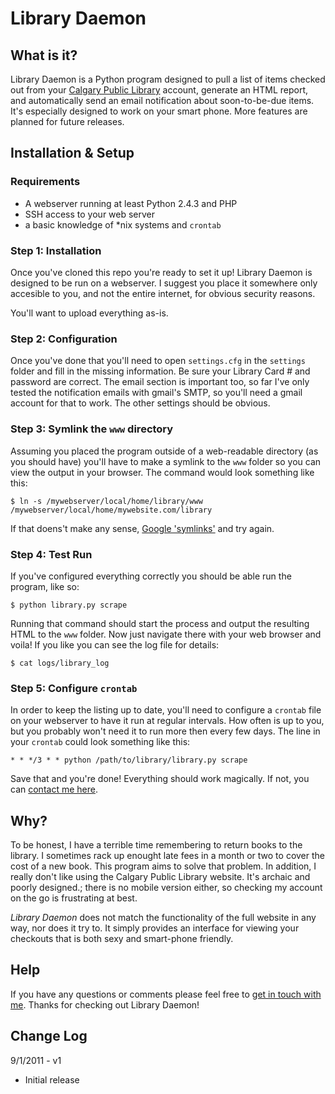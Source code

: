 # Library Daemon

## What is it?
Library Daemon is a Python program designed to pull a list of items checked out from your [Calgary Public Library](http://calgarypubliclibrary.com) account, generate an HTML report, and automatically send an email notification about soon-to-be-due items. It's especially designed to work on your smart phone. More features are planned for future releases.

## Installation & Setup

### Requirements
+ A webserver running at least Python 2.4.3 and PHP
+ SSH access to your web server
+ a basic knowledge of *nix systems and `crontab`

### Step 1: Installation

Once you've cloned this repo you're ready to set it up! Library Daemon is designed to be run on a webserver. I suggest you place it somewhere only accesible to you, and not the entire internet, for obvious security reasons. 

You'll want to upload everything as-is.

### Step 2: Configuration

Once you've done that you'll need to open `settings.cfg` in the `settings` folder and fill in the missing information. Be sure your Library Card # and password are correct. The email section is important too, so far I've only tested the notification emails with gmail's SMTP, so you'll need a gmail account for that to work. The other settings should be obvious.

### Step 3: Symlink the `www` directory

Assuming you placed the program outside of a web-readable directory (as you should have) you'll have to make a symlink to the `www` folder so you can view the output in your browser. The command would look something like this:

	$ ln -s /mywebserver/local/home/library/www /mywebserver/local/home/mywebsite.com/library
	
If that doens't make any sense, [Google 'symlinks'](http://www.google.ca/search?&q=symlinks) and try again. 

### Step 4: Test Run

If you've configured everything correctly you should be able run the program, like so:

	$ python library.py scrape
	
Running that command should start the process and output the resulting HTML to the `www` folder. Now just navigate there with your web browser and voila! If you like you can see the log file for details:

	$ cat logs/library_log

### Step 5: Configure `crontab`

In order to keep the listing up to date, you'll need to configure a `crontab` file on your webserver to have it run at regular intervals. How often is up to you, but you probably won't need it to run more then every few days. The line in your `crontab` could look something like this:

	* * */3 * * python /path/to/library/library.py scrape

Save that and you're done! Everything should work magically. If not, you can [contact me here](http://hami.sh/contact/).

## Why?
To be honest, I have a terrible time remembering to return books to the library. I sometimes rack up enought late fees in a month or two to cover the cost of a new book. This program aims to solve that problem. In addition, I really don't like using the Calgary Public Library website. It's archaic and poorly designed.; there is no mobile version either, so checking my account on the go is frustrating at best. 

_Library Daemon_ does not match the functionality of the full website in any way, nor does it try to. It simply provides an interface for viewing your checkouts that is both sexy and smart-phone friendly.

## Help
If you have any questions or comments please feel free to [get in touch with me](http://hami.sh/contact/). Thanks for checking out Library Daemon!

## Change Log
9/1/2011 - v1
- Initial release

